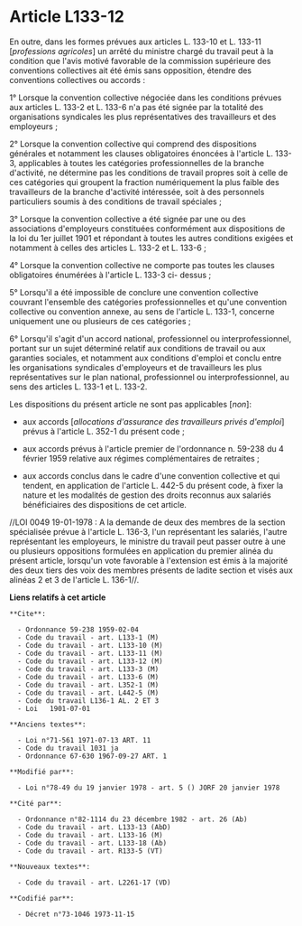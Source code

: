 # Article L133-12

En outre, dans les formes prévues aux articles L. 133-10 et L. 133-11 [*professions agricoles*] un arrêté du ministre chargé
du travail peut à la condition que l'avis motivé favorable de la commission supérieure des conventions collectives ait été
émis sans opposition, étendre des conventions collectives ou accords :

1° Lorsque la convention collective négociée dans les conditions prévues aux articles L. 133-2 et L. 133-6 n'a pas été signée
par la totalité des organisations syndicales les plus représentatives des travailleurs et des employeurs ;

2° Lorsque la convention collective qui comprend des dispositions générales et notamment les clauses obligatoires énoncées à
l'article L. 133-3, applicables à toutes les catégories professionnelles de la branche d'activité, ne détermine pas les
conditions de travail propres soit à celle de ces catégories qui groupent la fraction numériquement la plus faible des
travailleurs de la branche d'activité intéressée, soit à des personnels particuliers soumis à des conditions de travail
spéciales ;

3° Lorsque la convention collective a été signée par une ou des associations d'employeurs constituées conformément aux
dispositions de la loi du 1er juillet 1901 et répondant à toutes les autres conditions exigées et notamment à celles des
articles L. 133-2 et L. 133-6 ;

4° Lorsque la convention collective ne comporte pas toutes les clauses obligatoires énumérées à l'article L. 133-3 ci-
dessus ;

5° Lorsqu'il a été impossible de conclure une convention collective couvrant l'ensemble des catégories professionnelles et
qu'une convention collective ou convention annexe, au sens de l'article L. 133-1, concerne uniquement une ou plusieurs de ces
catégories ;

6° Lorsqu'il s'agit d'un accord national, professionnel ou interprofessionnel, portant sur un sujet déterminé relatif aux
conditions de travail ou aux garanties sociales, et notamment aux conditions d'emploi et conclu entre les organisations
syndicales d'employeurs et de travailleurs les plus représentatives sur le plan national, professionnel ou
interprofessionnel, au sens des articles L. 133-1 et L. 133-2.

Les dispositions du présent article ne sont pas applicables [*non*]:

- aux accords [*allocations d'assurance des travailleurs privés d'emploi*] prévus à l'article L. 352-1 du présent code ;

- aux accords prévus à l'article premier de l'ordonnance n. 59-238 du 4 février 1959 relative aux régimes complémentaires de
retraites ;

- aux accords conclus dans le cadre d'une convention collective et qui tendent, en application de l'article L. 442-5 du
présent code, à fixer la nature et les modalités de gestion des droits reconnus aux salariés bénéficiaires des dispositions
de cet article.

//LOI  0049 19-01-1978 : A la demande de deux des membres de la section spécialisée prévue à l'article L. 136-3, l'un
représentant les salariés, l'autre représentant les employeurs, le ministre du travail peut passer outre à une ou plusieurs
oppositions formulées en application du premier alinéa du présent article, lorsqu'un vote favorable à l'extension est émis à
la majorité des deux tiers des voix des membres présents de ladite section et visés aux alinéas 2 et 3 de l'article L.
136-1//.

**Liens relatifs à cet article**

	**Cite**:

	  - Ordonnance 59-238 1959-02-04
	  - Code du travail - art. L133-1 (M)
	  - Code du travail - art. L133-10 (M)
	  - Code du travail - art. L133-11 (M)
	  - Code du travail - art. L133-12 (M)
	  - Code du travail - art. L133-3 (M)
	  - Code du travail - art. L133-6 (M)
	  - Code du travail - art. L352-1 (M)
	  - Code du travail - art. L442-5 (M)
	  - Code du travail L136-1 AL. 2 ET 3
	  - Loi   1901-07-01

	**Anciens textes**:

	  - Loi n°71-561 1971-07-13 ART. 11
	  - Code du travail 1031 ja
	  - Ordonnance 67-630 1967-09-27 ART. 1

	**Modifié par**:

	  - Loi n°78-49 du 19 janvier 1978 - art. 5 () JORF 20 janvier 1978

	**Cité par**:

	  - Ordonnance n°82-1114 du 23 décembre 1982 - art. 26 (Ab)
	  - Code du travail - art. L133-13 (AbD)
	  - Code du travail - art. L133-16 (M)
	  - Code du travail - art. L133-18 (Ab)
	  - Code du travail - art. R133-5 (VT)

	**Nouveaux textes**:

	  - Code du travail - art. L2261-17 (VD)

	**Codifié par**:

	  - Décret n°73-1046 1973-11-15

